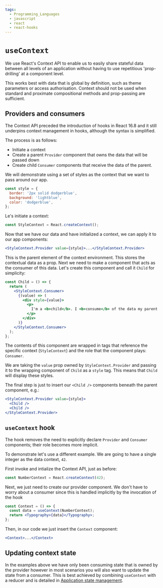 ```yaml
---
tags:
  - Programming_Languages
  - javascript
  - react
  - react-hooks
---
```


# `useContext`

We use React's Context API to enable us to easily share stateful data between all levels of an application without having to use repetitious 'prop-drilling' at a component level.

This works best with data that is global by definition, such as theme parameters or access authorisation. Context should not be used when standard and proximate compositional methods and prop-passing are sufficient.

## Providers and consumers

The Context API preceded the introduction of hooks in React 16.8 and it still underpins context management in hooks, although the syntax is simplified.

The process is as follows:

- Initiate a context
- Create a parent `Provider` component that owns the data that will be passed down
- Create child `Consumer` components that receive the data of the parent.

We will demonstrate using a set of styles as the context that we want to pass around our app.

```jsx
const style = {
  border: '2px solid dodgerblue',
  background: 'lightblue',
  color: 'dodgerblue',
};
```

Le's initiate a context:

```jsx
const StyleContext = React.createContext();
```

Now that we have our data and have initialized a context, we can apply it to our app components:

```jsx
<StyleContext.Provider value={style}>...</StyleContext.Provider>
```

This is the parent element of the context environment. This stores the contextual data as a prop. Next we need to make a component that acts as the consumer of this data. Let's create this component and call it `Child` for simplicity:

```jsx
const Child = () => {
  return (
    <StyleContext.Consumer>
      {(value) => (
        <div style={value}>
          <p>
            I'm a <b>child</b>. I <b>consume</b> of the data my parent provides.
          </p>
        </div>
      )}
    </StyleContext.Consumer>
  );
};
```

The contents of this component are wrapped in tags that reference the specific context (`StyleContext`) and the role that the component plays: `Consumer`.

We are taking the `value` prop owned by `StyleContext.Provider` and passing it to the wrapping component of `Child` as a `style` tag. This means that `Child` will display these styles.

The final step is just to insert our `<Child />` components beneath the parent component, e.g.:

```jsx
<StyleContext.Provider value={style}>
  <Child />
  <Child />
</StyleContext.Provider>
```

## `useContext` hook

The hook removes the need to explicitly declare `Provider` and `Consumer` components; their role becomes more implicit.

To demonstrate let's use a different example. We are going to have a single integer as the data context, `42`.

First invoke and intialize the Context API, just as before:

```jsx
const NumberContext = React.createContext(42);
```

Next, we just need to create our provider component. We don't have to worry about a consumer since this is handled implicitly by the invocation of the hook

```jsx
const Context = () => {
  const data = useContext(NumberContext);
  return <Typography>{data}</Typography>;
};
```

Then, in our code we just insert the `Context` component:

```jsx
<Context>...</Context>
```

## Updating context state

In the examples above we have only been consuming state that is owned by the provider however in most scenarios you will also want to update the state from a consumer. This is best achieved by combining `useContext` with a reducer and is detailed in [Application state management](./Application_state_management.md).

